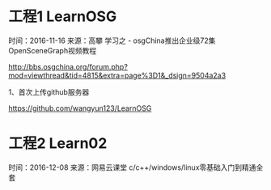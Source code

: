 # 工程1 LearnOSG

时间：2016-11-16
来源：高攀
学习之 - osgChina推出企业级72集OpenSceneGraph视频教程

http://bbs.osgchina.org/forum.php?mod=viewthread&tid=4815&extra=page%3D1&_dsign=9504a2a3

1、首次上传github服务器

https://github.com/wangyun123/LearnOSG


# 工程2 Learn02

时间：2016-12-08
来源：网易云课堂 c/c++/windows/linux零基础入门到精通全套
